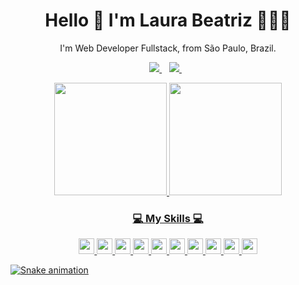 <h1 align='center'>
  Hello 👋 <strong> I'm Laura Beatriz 👩🏽‍💻 </strong>
</h1>

<p align='center'>
  I'm Web Developer Fullstack, from São Paulo, Brazil.
</p>

<p align='center'>

  <a href="https://www.linkedin.com/in/alexandresanlim/">
    <img src="https://img.shields.io/badge/linkedin-%230077B5.svg?&style=for-the-badge&logo=linkedin&logoColor=white" />
  </a>&nbsp;&nbsp;
  
  <a href="https://instagram.com/alexandresanlim">
    <img src="https://img.shields.io/badge/instagram-%23E4405F.svg?&style=for-the-badge&logo=instagram&logoColor=white" />        
  </a>&nbsp;&nbsp;
  
</p>

<p align="center">
  <a href="https://github.com/lauradevcode">
  <img height="180em" src="https://github-readme-stats.vercel.app/api?username=lauradevcode&show_icons=true&theme=tokyonight&include_all_commits=true&count_private=true"/>
  <img height="180em" src="https://github-readme-stats.vercel.app/api/top-langs/?username=lauradevcode&layout=compact&langs_count=7&theme=cobalt"/>
</p>

 <h3 align='center'>
  💻 My Skills 💻
</h3>

<p align="center">
<img src="https://img.shields.io/badge/HTML5-E34F26?style=for-the-badge&logo=html5&logoColor=white" height="25"/>
<img src="https://img.shields.io/badge/CSS3-1572B6?style=for-the-badge&logo=css3&logoColor=white" height="25"/>
<img src="https://img.shields.io/badge/Bootstrap-563D7C?style=for-the-badge&logo=bootstrap&logoColor=white" height="25"/>
<img src="https://img.shields.io/badge/Vue.js-35495E?style=for-the-badge&logo=vuedotjs&logoColor=4FC08D" height="25"/>
<img src="https://img.shields.io/badge/JavaScript-323330?style=for-the-badge&logo=javascript&logoColor=F7DF1" height="25"/>
<img src="https://img.shields.io/badge/PHP-777BB4?style=for-the-badge&logo=php&logoColor=white" height="25"/>
<img src="https://img.shields.io/badge/PostgreSQL-316192?style=for-the-badge&logo=postgresql&logoColor=white" height="25"/>
<img src="https://img.shields.io/badge/MySQL-00000F?style=for-the-badge&logo=mysql&logoColor=white" height="25"/>
<img src="https://img.shields.io/badge/Git-F05032?style=for-the-badge&logo=git&logoColor=white" height="25"/>
<img src="https://img.shields.io/badge/Visual_Studio_Code-0078D4?style=for-the-badge&logo=visual%20studio%20code&logoColor=white" height="25"/>

![Snake animation](https://github.com/samuelmozarthss/samuelmozarthss/blob/output/github-contribution-grid-snake.svg)
</p>
